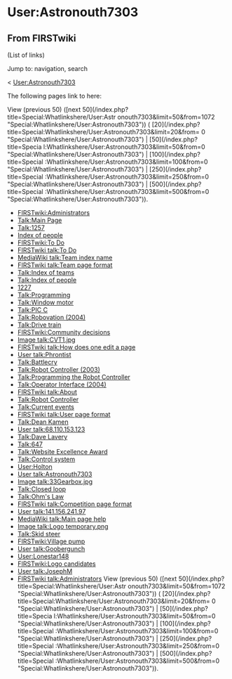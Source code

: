 # User:Astronouth7303

## From FIRSTwiki

(List of links)

Jump to: navigation, search

< [User:Astronouth7303](/index.php?title=User:Astronouth7303&redirect=no "User:Astronouth7303")

The following pages link to here:

View (previous 50) ([next 50](/index.php?title=Special:Whatlinkshere/User:Astr
onouth7303&limit=50&from=1072 "Special:Whatlinkshere/User:Astronouth7303")) ( [20](/index.php?title=Special:Whatlinkshere/User:Astronouth7303&limit=20&from=
0 "Special:Whatlinkshere/User:Astronouth7303") | [50](/index.php?title=Specia
l:Whatlinkshere/User:Astronouth7303&limit=50&from=0 "Special:Whatlinkshere/User:Astronouth7303") | [100](/index.php?title=Special
:Whatlinkshere/User:Astronouth7303&limit=100&from=0 "Special:Whatlinkshere/User:Astronouth7303") | [250](/index.php?title=Special
:Whatlinkshere/User:Astronouth7303&limit=250&from=0 "Special:Whatlinkshere/User:Astronouth7303") | [500](/index.php?title=Special
:Whatlinkshere/User:Astronouth7303&limit=500&from=0 "Special:Whatlinkshere/User:Astronouth7303")).

- [FIRSTwiki:Administrators](FIRSTwiki:Administrators "FIRSTwiki:Administrators")
- [Talk:Main Page](Talk:Main_Page "Talk:Main Page")
- [Talk:1257](Talk:1257 "Talk:1257")
- [Index of people](Index_of_people "Index of people")
- [FIRSTwiki:To Do](FIRSTwiki:To_Do "FIRSTwiki:To Do")
- [FIRSTwiki talk:To Do](FIRSTwiki_talk:To_Do "FIRSTwiki talk:To Do")
- [MediaWiki talk:Team index name](MediaWiki_talk:Team_index_name "MediaWiki talk:Team index name")
- [FIRSTwiki talk:Team page format](FIRSTwiki_talk:Team_page_format "FIRSTwiki talk:Team page format")
- [Talk:Index of teams](Talk:Index_of_teams "Talk:Index of teams")
- [Talk:Index of people](Talk:Index_of_people "Talk:Index of people")
- [1227](1227 "1227")
- [Talk:Programming](Talk:Programming "Talk:Programming")
- [Talk:Window motor](Talk:Window_motor "Talk:Window motor")
- [Talk:PIC C](Talk:PIC_C "Talk:PIC C")
- [Talk:Robovation (2004)](Talk:Robovation_%282004%29 "Talk:Robovation \(2004\)")
- [Talk:Drive train](Talk:Drive_train "Talk:Drive train")
- [FIRSTwiki:Community decisions](FIRSTwiki:Community_decisions "FIRSTwiki:Community decisions")
- [Image talk:CVT1.jpg](Image_talk:CVT1.jpg "Image talk:CVT1.jpg")
- [FIRSTwiki talk:How does one edit a page](FIRSTwiki_talk:How_does_one_edit_a_page "FIRSTwiki talk:How does one edit a page")
- [User talk:Phrontist](User_talk:Phrontist "User talk:Phrontist")
- [Talk:Battlecry](Talk:Battlecry "Talk:Battlecry")
- [Talk:Robot Controller (2003)](Talk:Robot_Controller_%282003%29 "Talk:Robot Controller \(2003\)")
- [Talk:Programming the Robot Controller](Talk:Programming_the_Robot_Controller "Talk:Programming the Robot Controller")
- [Talk:Operator Interface (2004)](Talk:Operator_Interface_%282004%29 "Talk:Operator Interface \(2004\)")
- [FIRSTwiki talk:About](FIRSTwiki_talk:About "FIRSTwiki talk:About")
- [Talk:Robot Controller](Talk:Robot_Controller "Talk:Robot Controller")
- [Talk:Current events](Talk:Current_events "Talk:Current events")
- [FIRSTwiki talk:User page format](FIRSTwiki_talk:User_page_format "FIRSTwiki talk:User page format")
- [Talk:Dean Kamen](Talk:Dean_Kamen "Talk:Dean Kamen")
- [User talk:68.110.153.123](User_talk:68.110.153.123 "User talk:68.110.153.123")
- [Talk:Dave Lavery](Talk:Dave_Lavery "Talk:Dave Lavery")
- [Talk:647](Talk:647 "Talk:647")
- [Talk:Website Excellence Award](Talk:Website_Excellence_Award "Talk:Website Excellence Award")
- [Talk:Control system](Talk:Control_system "Talk:Control system")
- [User:Holton](User:Holton "User:Holton")
- [User talk:Astronouth7303](User_talk:Astronouth7303 "User talk:Astronouth7303")
- [Image talk:33Gearbox.jpg](Image_talk:33Gearbox.jpg "Image talk:33Gearbox.jpg")
- [Talk:Closed loop](Talk:Closed_loop "Talk:Closed loop")
- [Talk:Ohm's Law](Talk:Ohm%27s_Law "Talk:Ohm's Law")
- [FIRSTwiki talk:Competition page format](FIRSTwiki_talk:Competition_page_format "FIRSTwiki talk:Competition page format")
- [User talk:141.156.241.97](User_talk:141.156.241.97 "User talk:141.156.241.97")
- [MediaWiki talk:Main page help](MediaWiki_talk:Main_page_help "MediaWiki talk:Main page help")
- [Image talk:Logo temporary.png](Image_talk:Logo_temporary.png "Image talk:Logo temporary.png")
- [Talk:Skid steer](Talk:Skid_steer "Talk:Skid steer")
- [FIRSTwiki:Village pump](FIRSTwiki:Village_pump "FIRSTwiki:Village pump")
- [User talk:Goobergunch](User_talk:Goobergunch "User talk:Goobergunch")
- [User:Lonestar148](User:Lonestar148 "User:Lonestar148")
- [FIRSTwiki:Logo candidates](FIRSTwiki:Logo_candidates "FIRSTwiki:Logo candidates")
- [User talk:JosephM](User_talk:JosephM "User talk:JosephM")
- [FIRSTwiki talk:Administrators](FIRSTwiki_talk:Administrators "FIRSTwiki talk:Administrators") View (previous 50) ([next 50](/index.php?title=Special:Whatlinkshere/User:Astr
  onouth7303&limit=50&from=1072 "Special:Whatlinkshere/User:Astronouth7303")) ( [20](/index.php?title=Special:Whatlinkshere/User:Astronouth7303&limit=20&from=
  0 "Special:Whatlinkshere/User:Astronouth7303") | [50](/index.php?title=Specia
  l:Whatlinkshere/User:Astronouth7303&limit=50&from=0 "Special:Whatlinkshere/User:Astronouth7303") | [100](/index.php?title=Special
  :Whatlinkshere/User:Astronouth7303&limit=100&from=0 "Special:Whatlinkshere/User:Astronouth7303") | [250](/index.php?title=Special
  :Whatlinkshere/User:Astronouth7303&limit=250&from=0 "Special:Whatlinkshere/User:Astronouth7303") | [500](/index.php?title=Special
  :Whatlinkshere/User:Astronouth7303&limit=500&from=0 "Special:Whatlinkshere/User:Astronouth7303")).
